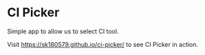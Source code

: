 # CI Picker

Simple app to allow us to select CI tool. 

Visit https://sk180579.github.io/ci-picker/ to see CI Picker in action.
